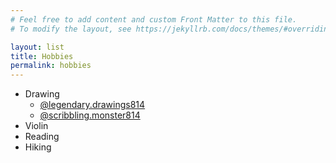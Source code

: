 ```yaml
---
# Feel free to add content and custom Front Matter to this file.
# To modify the layout, see https://jekyllrb.com/docs/themes/#overriding-theme-defaults

layout: list
title: Hobbies
permalink: hobbies
---
```


- Drawing
  - [@legendary.drawings814](https://www.instagram.com/legendary.drawings814/?hl=en)
  - [@scribbling.monster814](https://www.instagram.com/scribbling.monster814/?hl=en)
- Violin
- Reading
- Hiking
